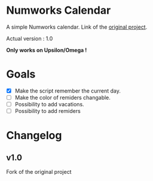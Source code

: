 # Numworks Calendar

A simple Numworks calendar. Link of the [original project](https://my.numworks.com/python/antarctus/calendrier).

Actual version : 1.0

**Only works on Upsilon/Omega !**

# Goals
- [x] Make the script remember the current day.
- [ ] Make the color of remiders changable.
- [ ] Possibility to add vacations.
- [ ] Possibility to add remiders

# Changelog

## v1.0
Fork of the original project
